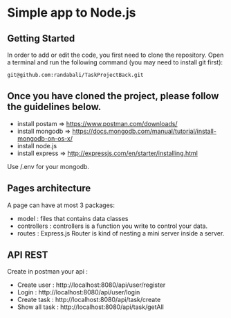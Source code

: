 
# Simple app to Node.js

## Getting Started

In order to add or edit the code, you first need to clone the repository. Open a terminal and run the following command (you may need to install git first):

```
git@github.com:randabali/TaskProjectBack.git
```

## Once you have cloned the project, please follow the guidelines below.

- install postam => https://www.postman.com/downloads/
- install mongodb => https://docs.mongodb.com/manual/tutorial/install-mongodb-on-os-x/
- install node.js
- install express => http://expressjs.com/en/starter/installing.html

Use /.env for your mongodb.

## Pages architecture

A page can have at most 3 packages:

- model : files that contains data classes
- controllers : controllers is a function you write to control your data.
- routes : Express.js Router is kind of nesting a mini server inside a server.

## API REST

Create in postman your api :

- Create user : http://localhost:8080/api/user/register
- Login : http://localhost:8080/api/user/login
- Create task : http://localhost:8080/api/task/create
- Show all task : http://localhost:8080/api/task/getAll
